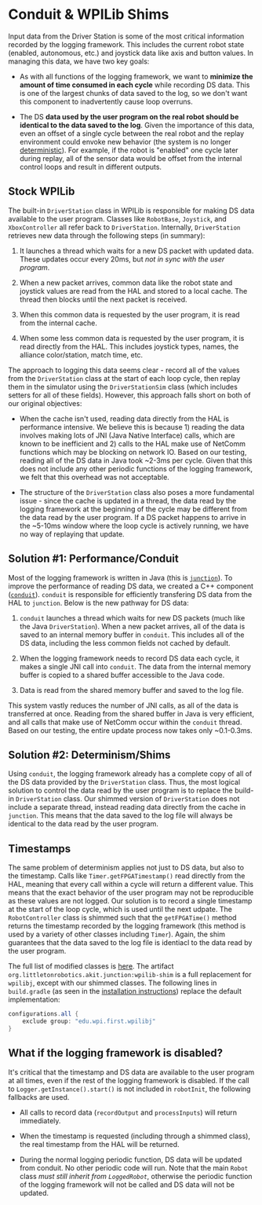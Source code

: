 # Conduit & WPILib Shims

Input data from the Driver Station is some of the most critical information recorded by the logging framework. This includes the current robot state (enabled, autonomous, etc.) and joystick data like axis and button values. In managing this data, we have two key goals:

* As with all functions of the logging framework, we want to **minimize the amount of time consumed in each cycle** while recording DS data. This is one of the largest chunks of data saved to the log, so we don't want this component to inadvertently cause loop overruns.

* The DS **data used by the user program on the real robot should be identical to the data saved to the log**. Given the importance of this data, even an offset of a single cycle between the real robot and the replay environment could envoke new behavior (the system is no longer [deterministic](https://en.wikipedia.org/wiki/Deterministic_system)). For example, if the robot is "enabled" one cycle later during replay, all of the sensor data would be offset from the internal control loops and result in different outputs.

## Stock WPILib

The built-in `DriverStation` class in WPILib is responsible for making DS data available to the user program. Classes like `RobotBase`, `Joystick`, and `XboxController` all refer back to `DriverStation`. Internally, `DriverStation` retrieves new data through the following steps (in summary):

1. It launches a thread which waits for a new DS packet with updated data. These updates occur every 20ms, but *not in sync with the user program*.

2. When a new packet arrives, common data like the robot state and joystick values are read from the HAL and stored to a local cache. The thread then blocks until the next packet is received.

3. When this common data is requested by the user program, it is read from the internal cache.

4. When some less common data is requested by the user program, it is read directly from the HAL. This includes joystick types, names, the alliance color/station, match time, etc.

The approach to logging this data seems clear - record all of the values from the `DriverStation` class at the start of each loop cycle, then replay them in the simulator using the `DriverStationSim` class (which includes setters for all of these fields). However, this approach falls short on both of our original objectives:

* When the cache isn't used, reading data directly from the HAL is performance intensive. We believe this is because 1) reading the data involves making lots of JNI (Java Native Interface) calls, which are known to be inefficient and 2) calls to the HAL make use of NetComm functions which may be blocking on network IO. Based on our testing, reading all of the DS data in Java took ~2-3ms per cycle. Given that this does not include any other periodic functions of the logging framework, we felt that this overhead was not acceptable.

* The structure of the `DriverStation` class also poses a more fundamental issue - since the cache is updated in a thread, the data read by the logging framework at the beginning of the cycle may be different from the data read by the user program. If a DS packet happens to arrive in the ~5-10ms window where the loop cycle is actively running, we have no way of replaying that update.

## Solution #1: Performance/Conduit

Most of the logging framework is written in Java (this is [`junction`](/junction)). To improve the performance of reading DS data, we created a C++ component ([`conduit`](/conduit)). `conduit` is responsible for efficiently transfering DS data from the HAL to `junction`. Below is the new pathway for DS data:

1. `conduit` launches a thread which waits for new DS packets (much like the Java `DriverStation`). When a new packet arrives, all of the data is saved to an internal memory buffer in `conduit`. This includes all of the DS data, including the less common fields not cached by default.

2. When the logging framework needs to record DS data each cycle, it makes a single JNI call into `conduit`. The data from the internal memory buffer is copied to a shared buffer accessible to the Java code.

3. Data is read from the shared memory buffer and saved to the log file.

This system vastly reduces the number of JNI calls, as all of the data is transferred at once. Reading from the shared buffer in Java is very efficient, and all calls that make use of NetComm occur within the `conduit` thread. Based on our testing, the entire update process now takes only ~0.1-0.3ms.

## Solution #2: Determinism/Shims

Using `conduit`, the logging framework already has a complete copy of all of the DS data provided by the `DriverStation` class. Thus, the most logical solution to control the data read by the user program is to replace the build-in `DriverStation` class. Our shimmed version of `DriverStation` does not include a separate thread, instead reading data directly from the cache in `junction`. This means that the data saved to the log file will always be identical to the data read by the user program.

## Timestamps

The same problem of determinism applies not just to DS data, but also to the timestamp. Calls like `Timer.getFPGATimestamp()` read directly from the HAL, meaning that every call within a cycle will return a different value. This means that the exact behavior of the user program may not be reproducible as these values are not logged. Our solution is to record a single timestamp at the start of the loop cycle, which is used until the next udpate. The `RobotController` class is shimmed such that the `getFPGATime()` method returns the timestamp recorded by the logging framework (this method is used by a variety of other classes including `Timer`). Again, the shim guarantees that the data saved to the log file is identiacl to the data read by the user program.

The full list of modified classes is [here](/junction/shims/wpilib). The artifact `org.littletonrobotics.akit.junction:wpilib-shim` is a full replacement for `wpilibj`, except with our shimmed classes. The following lines in `build.gradle` (as seen in the [installation instructions](/docs/START-LOGGING.md#installation-with-gradle)) replace the default implementation:

```groovy
configurations.all {
    exclude group: "edu.wpi.first.wpilibj"
}
```

## What if the logging framework is disabled?

It's critical that the timestamp and DS data are available to the user program at all times, even if the rest of the logging framework is disabled. If the call to `Logger.getInstance().start()` is not included in `robotInit`, the following fallbacks are used.

* All calls to record data (`recordOutput` and `processInputs`) will return immediately.

* When the timestamp is requested (including through a shimmed class), the real timestamp from the HAL will be returned.

* During the normal logging periodic function, DS data will be updated from conduit. No other periodic code will run. Note that the main `Robot` class *must still inherit from `LoggedRobot`*, otherwise the periodic function of the logging framework will not be called and DS data will not be updated.